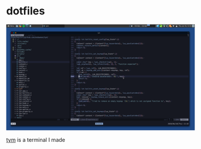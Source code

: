 # dotfiles

![ss](https://raw.githubusercontent.com/endaaman/dotfiles/master/misc/ss.png)

[tym](https://github.com/endaaman/tym) is a terminal I made
